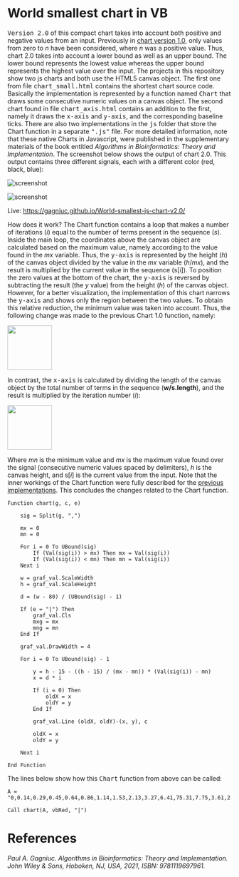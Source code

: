 # World smallest chart in VB

<kbd>Version 2.0</kbd> of this compact chart takes into account both positive and negative values from an input. Previously in [chart version 1.0](https://github.com/Gagniuc/World-smallest-js-chart-v1.0), only values from zero to <i>n</i> have been considered, where <i>n</i> was a positive value. Thus, chart 2.0 takes into account a lower bound as well as an upper bound. The lower bound represents the lowest value whereas the upper bound represents the highest value over the input. The projects in this repository show two js charts and both use the HTML5 canvas object. The first one from file <kbd>chart_small.html</kbd> contains the shortest chart source code. Basically the implementation is represented by a function named <kbd>Chart</kbd> that draws some consecutive numeric values on a canvas object. The second chart found in file <kbd>chart_axis.html</kbd> contains an addition to the first, namely it draws the <kbd>x-axis</kbd> and <kbd>y-axis</kbd>, and the corresponding baseline ticks. There are also two implementations in the <kbd>js</kbd> folder that store the Chart function in a separate <kbd>".js"</kbd> file. For more detailed information, note that these native Charts in Javascript, were published in the supplementary materials of the book entitled <i>Algorithms in Bioinformatics: Theory and Implementation</i>. The screenshot below shows the output of chart 2.0. This output contains three different signals, each with a different color (red, black, blue):

![screenshot](https://github.com/Gagniuc/World-shortest-chart-in-VB6/blob/main/img/chart_short.png?raw=true)

![screenshot](https://github.com/Gagniuc/World-shortest-chart-in-VB6/blob/main/img/chart.png?raw=true)

Live: https://gagniuc.github.io/World-smallest-js-chart-v2.0/

How does it work? The Chart function contains a loop that makes a number of iterations (<i>i</i>) equal to the number of terms present in the sequence (<i>s</i>). Inside the main loop, the coordinates above the canvas object are calculated based on the maximum value, namely according to the value found in the <i>mx</i> variable. Thus, the <kbd>y-axis</kbd> is represented by the height (<i>h</i>) of the canvas object divided by the value in the <i>mx</i> variable (<i>h</i>/<i>mx</i>), and the result is multiplied by the current value in the sequence (s[<i>i</i>]). To position the zero values at the bottom of the chart, the <kbd>y-axis</kbd> is reversed by subtracting the result (the <i>y</i> value) from the height (<i>h</i>) of the canvas object. However, for a better visualization, the implementation of this chart narrows the <kbd>y-axis</kbd> and shows only the region between the two values. To obtain this relative reduction, the minimum value was taken into account. Thus, the following change was made to the previous Chart 1.0 function, namely:

<img src="https://github.com/Gagniuc/World-shortest-chart-in-VB6/blob/main/img/ylu.png?raw=true" height="100">

In contrast, the <kbd>x-axis</kbd> is calculated by dividing the length of the canvas object by the total number of terms in the sequence (<b>w/s.length</b>), and the
result is multiplied by the iteration number (<i>i</i>):

<img src="https://github.com/Gagniuc/World-shortest-chart-in-VB6/blob/main/img/x.png?raw=true" height="100">

Where <i>mn</i> is the minimum value and <i>mx</i> is the maximum value found over the signal (consecutive numeric values spaced by delimiters), <i>h</i> is the canvas height, and s[<i>i</i>] is the current value from the input. Note that the inner workings of the Chart function were fully described for the [previous implementations](https://github.com/Gagniuc/World-smallest-js-chart-v1.0). This concludes the changes related to the Chart function.

```
Function chart(g, c, e)

    sig = Split(g, ",")
    
    mx = 0
    mn = 0
    
    For i = 0 To UBound(sig)
        If (Val(sig(i)) > mx) Then mx = Val(sig(i))
        If (Val(sig(i)) < mn) Then mn = Val(sig(i))
    Next i

    w = graf_val.ScaleWidth
    h = graf_val.ScaleHeight

    d = (w - 80) / (UBound(sig) - 1)
    
    If (e = "|") Then
        graf_val.Cls
        mxg = mx
        mng = mn
    End If
    
    graf_val.DrawWidth = 4
    
    For i = 0 To UBound(sig) - 1
    
        y = h - 15 - ((h - 15) / (mx - mn)) * (Val(sig(i)) - mn)
        x = d * i

        If (i = 0) Then
            oldX = x
            oldY = y
        End If
        
        graf_val.Line (oldX, oldY)-(x, y), c
        
        oldX = x
        oldY = y
        
    Next i
 
End Function
```

The lines below show how this <kbd>Chart</kbd> function from above can be called:

```
A = "0,0.14,0.29,0.45,0.64,0.86,1.14,1.53,2.13,3.27,6.41,75.31,7.75,3.61,2.29,1.62,1.2,0.9,0.67,0.48,0.32,0.17,0.03,0.12,0.26,0.42,0.6,0.81,1.08,1.44,2,2.99,5.45,25.09,9.79,4.03,2.47,1.72,1.27,0.95,0.71,0.52,0.35,0.2,0.05,0.09,0.23,0.39,0.56,0.77,1.02,1.36,1.87,2.74,4.74,15.04,13.27,4.54,2.67,1.83,1.34"

Call chart(A, vbRed, "|")
```

# References

<i>Paul A. Gagniuc. Algorithms in Bioinformatics: Theory and Implementation. John Wiley & Sons, Hoboken, NJ, USA, 2021, ISBN: 9781119697961.</i>
